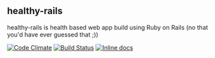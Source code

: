 healthy-rails
--------
healthy-rails is health based web app build using Ruby on Rails (no that you'd have ever guessed that ;))

[![Code Climate](https://codeclimate.com/github/ConorSmalley/healthy-rails/badges/gpa.svg)](https://codeclimate.com/github/ConorSmalley/healthy-rails) 
[![Build Status](https://travis-ci.org/ConorSmalley/healthy-rails.png?branch=master)](https://travis-ci.org/ConorSmalley/healthy-rails)
[![Inline docs](http://inch-ci.org/github/ConorSmalley/healthy-rails.svg?branch=master)](http://inch-ci.org/github/ConorSmalley/healthy-rails)
